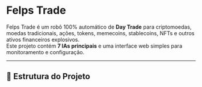 # Felps Trade

Felps Trade é um robô 100% automático de **Day Trade** para criptomoedas, moedas tradicionais, ações, tokens, memecoins, stablecoins, NFTs e outros ativos financeiros explosivos.  
Este projeto contém **7 IAs principais** e uma interface web simples para monitoramento e configuração.

---

## 📂 Estrutura do Projeto

